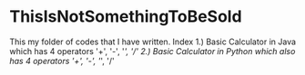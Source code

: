 # ThisIsNotSomethingToBeSold
This my folder of codes that I have written. 
Index
1.) Basic Calculator in Java which has 4 operators '+', '-', '*', '/'
2.) Basic Calculator in Python which also has 4 operators '+', '-', '*', '/'

